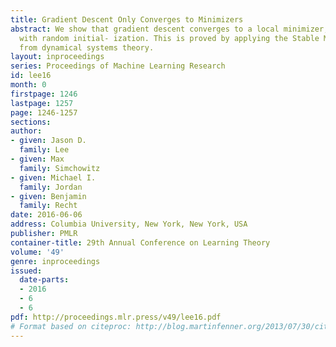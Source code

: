 ```yaml
---
title: Gradient Descent Only Converges to Minimizers
abstract: We show that gradient descent converges to a local minimizer, almost surely
  with random initial- ization. This is proved by applying the Stable Manifold Theorem
  from dynamical systems theory.
layout: inproceedings
series: Proceedings of Machine Learning Research
id: lee16
month: 0
firstpage: 1246
lastpage: 1257
page: 1246-1257
sections: 
author:
- given: Jason D.
  family: Lee
- given: Max
  family: Simchowitz
- given: Michael I.
  family: Jordan
- given: Benjamin
  family: Recht
date: 2016-06-06
address: Columbia University, New York, New York, USA
publisher: PMLR
container-title: 29th Annual Conference on Learning Theory
volume: '49'
genre: inproceedings
issued:
  date-parts:
  - 2016
  - 6
  - 6
pdf: http://proceedings.mlr.press/v49/lee16.pdf
# Format based on citeproc: http://blog.martinfenner.org/2013/07/30/citeproc-yaml-for-bibliographies/
---
```

